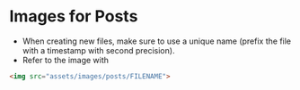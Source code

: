 # Images for Posts

- When creating new files, make sure to use a unique name (prefix the file with a timestamp with second precision).
- Refer to the image with
```html
<img src="assets/images/posts/FILENAME">
```
